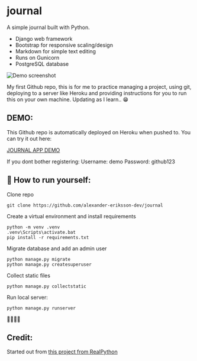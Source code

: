 # journal
A simple journal built with Python. 

* Django web framework
* Bootstrap for responsive scaling/design
* Markdown for simple text editing
* Runs on Gunicorn
* PostgreSQL database

![Demo screenshot](https://i.imgur.com/5mjTFIw.png)

My first Github repo, this is for me to practice managing a project, using git, deploying to a server like Heroku and providing instructions for you to run this on your own machine. Updating as I learn.. 😁

## DEMO:
This Github repo is automatically deployed on Heroku when pushed to. You can try it out here: 

[JOURNAL APP DEMO](https://warm-scrubland-19058.herokuapp.com/)

If you dont bother registering: 
Username: demo
Password: github123

## 💨 How to run yourself:
Clone repo
```
git clone https://github.com/alexander-eriksson-dev/journal
```
Create a virtual environment and install requirements
```
python -m venv .venv
.venv\Scripts\activate.bat
pip install -r requirements.txt
```
Migrate database and add an admin user
```
python manage.py migrate
python manage.py createsuperuser
```
Collect static files
```
python manage.py collectstatic
```
Run local server:
```
python manage.py runserver
```
👏🏼👏🏼

## Credit:
Started out from [this project from RealPython](https://realpython.com/django-diary-project-python/)